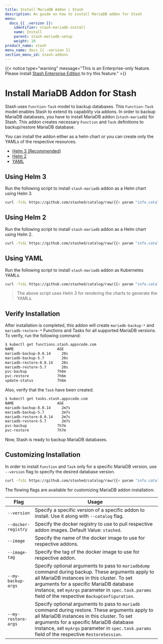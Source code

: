 ```yaml
---
title: Install MariaDB Addon | Stash
description: An guide on how to install MariaDB addon for Stash
menu:
  docs_{{ .version }}:
    identifier: stash-mariadb-install
    name: Install
    parent: stash-mariadb-setup
    weight: 10
product_name: stash
menu_name: docs_{{ .version }}
section_menu_id: stash-addons
---
```


{{< notice type="warning" message="This is an Enterprise-only feature. Please install [Stash Enterprise Edition](/docs/setup/install/enterprise.md) to try this feature." >}}

# Install MariaDB Addon for Stash

Stash uses `Function-Task` model to backup databases. This `Function-Task` model enables Stash to extend its capability via addons. In order to backup MariaDB databases, you have to install MariaDB addon (`stash-mariadb`) for Stash. This addon creates necessary `Function` and `Task` definitions to backup/restore MariaDB database.

You can install the addon either as a helm chart or you can create only the YAMLs of the respective resources.

<ul class="nav nav-tabs" id="installerTab" role="tablist">
  <li class="nav-item">
    <a class="nav-link active" id="helm3-tab" data-toggle="tab" href="#helm3" role="tab" aria-controls="helm3" aria-selected="true">Helm 3 (Recommended)</a>
  </li>
  <li class="nav-item">
    <a class="nav-link" id="helm2-tab" data-toggle="tab" href="#helm2" role="tab" aria-controls="helm2" aria-selected="false">Helm 2</a>
  </li>
  <li class="nav-item">
    <a class="nav-link" id="script-tab" data-toggle="tab" href="#script" role="tab" aria-controls="script" aria-selected="false">YAML</a>
  </li>
</ul>
<div class="tab-content" id="installerTabContent">
  <div class="tab-pane fade show active" id="helm3" role="tabpanel" aria-labelledby="helm3-tab">

## Using Helm 3

Run the following script to install `stash-mariadb` addon as a Helm chart using Helm 3.

```bash
curl -fsSL https://github.com/stashed/catalog/raw/{{< param "info.catalog" >}}/deploy/helm3.sh | bash -s -- --catalog=stash-mariadb
```

</div>
<div class="tab-pane fade" id="helm2" role="tabpanel" aria-labelledby="helm2-tab">

## Using Helm 2

Run the following script to install `stash-mariadb` addon as a Helm chart using Helm 2.

```bash
curl -fsSL https://github.com/stashed/catalog/raw/{{< param "info.catalog" >}}/deploy/helm2.sh | bash -s -- --catalog=stash-mariadb
```

</div>
<div class="tab-pane fade" id="script" role="tabpanel" aria-labelledby="script-tab">

## Using YAML

Run the following script to install `stash-mariadb` addon as Kubernetes YAMLs.

```bash
curl -fsSL https://github.com/stashed/catalog/raw/{{< param "info.catalog" >}}/deploy/script.sh | bash -s -- --catalog=stash-mariadb
```

>The above script uses Helm 3 for rendering the charts to generate the YAMLs.

</div>
</div>

## Verify Installation

After installation is completed, this addon will create `mariadb-backup-*` and `mariadb-restore-*` Functions and Tasks for all supported MariaDB versions. To verify, run the following command:

```bash
$ kubectl get functions.stash.appscode.com
NAME                    AGE
mariadb-backup-8.0.14     20s
mariadb-backup-5.7        20s
mariadb-restore-8.0.14    20s
mariadb-restore-5.7       20s
pvc-backup              7h6m
pvc-restore             7h6m
update-status           7h6m
```

Also, verify that the `Task` have been created.

```bash
$ kubectl get tasks.stash.appscode.com
NAME                    AGE
mariadb-backup-8.0.14     2m7s
mariadb-backup-5.7        2m7s
mariadb-restore-8.0.14    2m7s
mariadb-restore-5.7       2m7s
pvc-backup              7h7m
pvc-restore             7h7m
```

Now, Stash is ready to backup MariaDB databases.

## Customizing Installation

In order to install `Function` and `Task` only for a specific MariaDB version, use `--version` flag to specify the desired database version.

```bash
curl -fsSL https://github.com/stashed/catalog/raw/{{< param "info.catalog" >}}/deploy/helm3.sh | bash -s -- --catalog=stash-mariadb --version=8.0.14
```

The flowing flags are available for customizing MariaDB addon installation:

| Flag                | Usage                                                                                                                                                                                                                                                                                       |
| ------------------- | ------------------------------------------------------------------------------------------------------------------------------------------------------------------------------------------------------------------------------------------------------------------------------------------- |
| `--version`         | Specify a specific version of a specific addon to install. Use it along with `--catalog` flag.                                                                                                                                                                                              |
| `--docker-registry` | Specify the docker registry to use to pull respective addon images. Default Value: `stashed`.                                                                                                                                                                                               |
| `--image`           | Specify the name of the docker image to use for respective addons.                                                                                                                                                                                                                          |
| `--image-tag`       | Specify the tag of the docker image to use for respective addon.                                                                                                                                                                                                                            |
| `--my-backup-args`  | Specify optional arguments to pass to `mariadbdump` command during backup. These arguments apply to all MariaDB instances in this cluster. To set arguments for a specific MariaDB database instance, set `myArgs` parameter in `spec.task.params` field of the respective `BackupConfiguration`. |
| `--my-restore-args` | Specify optional arguments to pass to `mariadb` command during restore. These arguments apply to all MariaDB instances in this cluster. To set arguments for a specific MariaDB database instance, set `myArgs` parameter in `spec.task.params` field of the respective `RestoreSession`.         |
